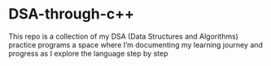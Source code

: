 # DSA-through-c++
This repo is a collection of my DSA (Data Structures and Algorithms) practice programs a space where I’m documenting my learning journey and progress as I explore the language step by step
